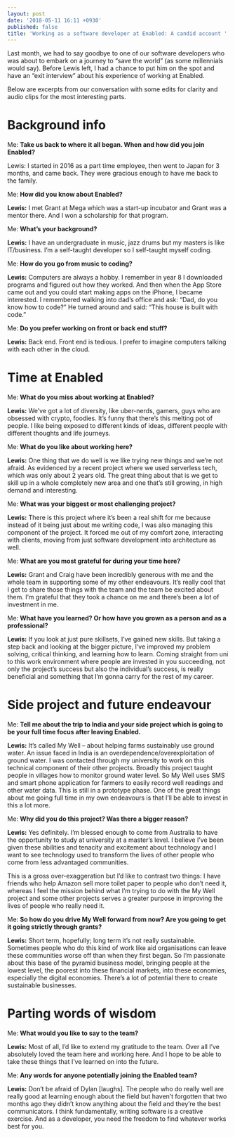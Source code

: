 ```yaml
---
layout: post
date: '2018-05-11 16:11 +0930'
published: false
title: 'Working as a software developer at Enabled: A candid account '
---
```

Last month, we had to say goodbye to one of our software developers who was about to embark on a journey to “save the world” (as some millennials would say). Before Lewis left, I had a chance to put him on the spot and have an “exit interview” about his experience of working at Enabled.   

Below are excerpts from our conversation with some edits for clarity and audio clips for the most interesting parts. 

# Background info

Me: **Take us back to where it all began. When and how did you join Enabled?**

Lewis: I started in 2016 as a part time employee, then went to Japan for 3 months, and came back. They were gracious enough to have me back to the family. 

Me: **How did you know about Enabled?**

**Lewis:** I met Grant at Mega which was a start-up incubator and Grant was a mentor there. And I won a scholarship for that program. 

Me: **What’s your background?**

**Lewis:** I have an undergraduate in music, jazz drums but my masters is like IT/business. I’m a self-taught developer so I self-taught myself coding. 

Me: **How do you go from music to coding?**

**Lewis:** Computers are always a hobby. I remember in year 8 I downloaded programs and figured out how they worked. And then when the App Store came out and you could start making apps on the iPhone, I became interested. I remembered walking into dad’s office and ask: “Dad, do you know how to code?” He turned around and said: “This house is built with code.”

Me: **Do you prefer working on front or back end stuff?**

**Lewis:** Back end. Front end is tedious. I prefer to imagine computers talking with each other in the cloud. 

# Time at Enabled

Me: **What do you miss about working at Enabled?**

**Lewis:** We’ve got a lot of diversity, like uber-nerds, gamers, guys who are obsessed with crypto, foodies. It’s funny that there’s this melting pot of people. I like being exposed to different kinds of ideas, different people with different thoughts and life journeys.
 
Me: **What do you like about working here?**

**Lewis:** One thing that we do well is we like trying new things and we’re not afraid. As evidenced by a recent project where we used serverless tech, which was only about 2 years old. The great thing about that is we get to skill up in a whole completely new area and one that’s still growing, in high demand and interesting. 

Me: **What was your biggest or most challenging project?** 

**Lewis:** There is this project where it’s been a real shift for me because instead of it being just about me writing code, I was also managing this component of the project. It forced me out of my comfort zone, interacting with clients, moving from just software development into architecture as well. 

Me: **What are you most grateful for during your time here?** 

**Lewis:** Grant and Craig have been incredibly generous with me and the whole team in supporting some of my other endeavours. It’s really cool that I get to share those things with the team and the team be excited about them. I’m grateful that they took a chance on me and there’s been a lot of investment in me.

Me: **What have you learned? Or how have you grown as a person and as a professional?** 

**Lewis:** If you look at just pure skillsets, I’ve gained new skills. But taking a step back and looking at the bigger picture, I’ve improved my problem solving, critical thinking, and learning how to learn. Coming straight from uni to this work environment where people are invested in you succeeding, not only the project’s success but also the individual’s success, is really beneficial and something that I’m gonna carry for the rest of my career.

# Side project and future endeavour 

Me: **Tell me about the trip to India and your side project which is going to be your full time focus after leaving Enabled.** 

**Lewis:** It’s called My Well – about helping farms sustainably use ground water. An issue faced in India is an overdependence/overexploitation of ground water. I was contacted through my university to work on this technical component of their other projects. Broadly this project taught people in villages how to monitor ground water level. So My Well uses SMS and smart phone application for farmers to easily record well readings and other water data. This is still in a prototype phase. One of the great things about me going full time in my own endeavours is that I’ll be able to invest in this a lot more. 

Me: **Why did you do this project? Was there a bigger reason?** 

**Lewis:** Yes definitely. I’m blessed enough to come from Australia to have the opportunity to study at university at a master’s level. I believe I’ve been given these abilities and tenacity and excitement about technology and I want to see technology used to transform the lives of other people who come from less advantaged communities. 

This is a gross over-exaggeration but I’d like to contrast two things: I have friends who help Amazon sell more toilet paper to people who don’t need it, whereas I feel the mission behind what I’m trying to do with the My Well project and some other projects serves a greater purpose in improving the lives of people who really need it.

Me: **So how do you drive My Well forward from now? Are you going to get it going strictly through grants?** 

**Lewis:** Short term, hopefully; long term it’s not really sustainable. Sometimes people who do this kind of work like aid organisations can leave these communities worse off than when they first began. So I’m passionate about this base of the pyramid business model, bringing people at the lowest level, the poorest into these financial markets, into these economies, especially the digital economies. There’s a lot of potential there to create sustainable businesses. 

# Parting words of wisdom

Me: **What would you like to say to the team?**

**Lewis:** Most of all, I’d like to extend my gratitude to the team. Over all I’ve absolutely loved the team here and working here. And I hope to be able to take these things that I’ve learned on into the future. 

Me: **Any words for anyone potentially joining the Enabled team?**

**Lewis:** Don’t be afraid of Dylan [laughs]. The people who do really well are really good at learning enough about the field but haven’t forgotten that two months ago they didn’t know anything about the field and they’re the best communicators. I think fundamentally, writing software is a creative exercise. And as a developer, you need the freedom to find whatever works best for you. 



